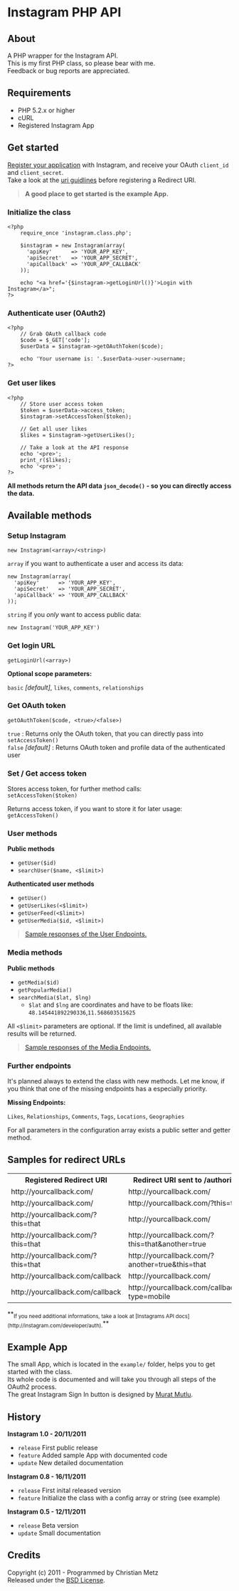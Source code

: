 # Instagram PHP API #

## About ##

A PHP wrapper for the Instagram API.  
This is my first PHP class, so please bear with me.  
Feedback or bug reports are appreciated.

## Requirements ##

- PHP 5.2.x or higher
- cURL
- Registered Instagram App

## Get started ##

[Register your application](http://instagr.am/developer/register/) with Instagram, and receive your OAuth `client_id` and `client_secret`.  
Take a look at the [uri guidlines](#redirect-uri) before registering a Redirect URI.

> **A good place to get started is the example App.**

### Initialize the class ###

    <?php
        require_once 'instagram.class.php';
        
        $instagram = new Instagram(array(
          'apiKey'      => 'YOUR_APP_KEY',
          'apiSecret'   => 'YOUR_APP_SECRET',
          'apiCallback' => 'YOUR_APP_CALLBACK'
        ));
        
        echo "<a href='{$instagram->getLoginUrl()}'>Login with Instagram</a>";
    ?>

### Authenticate user (OAuth2) ###

    <?php
        // Grab OAuth callback code
        $code = $_GET['code'];
        $userData = $instagram->getOAuthToken($code);
        
        echo 'Your username is: '.$userData->user->username;
    ?>

### Get user likes ###

    <?php
        // Store user access token
        $token = $userData->access_token;
        $instagram->setAccessToken($token);
        
        // Get all user likes
        $likes = $instagram->getUserLikes();
        
        // Take a look at the API response
        echo '<pre>';
        print_r($likes);
        echo '<pre>';
    ?>

**All methods return the API data `json_decode()` - so you can directly access the data.**

## Available methods ##

### Setup Instagram ###

`new Instagram(<array>/<string>)`

`array` if you want to authenticate a user and access its data:

    new Instagram(array(
      'apiKey'      => 'YOUR_APP_KEY',
      'apiSecret'   => 'YOUR_APP_SECRET',
      'apiCallback' => 'YOUR_APP_CALLBACK'
    ));

`string` if you *only* want to access public data:

    new Instagram('YOUR_APP_KEY')

### Get login URL ###

`getLoginUrl(<array>)`

**Optional scope parameters:**

`basic` *[default]*, `likes`, `comments`, `relationships`

### Get OAuth token ###

`getOAuthToken($code, <true>/<false>)`

`true` : Returns only the OAuth token, that you can directly pass into `setAccessToken()`  
`false` *[default]* : Returns OAuth token and profile data of the authenticated user

### Set / Get access token ###

Stores access token, for further method calls:  
`setAccessToken($token)`

Returns access token, if you want to store it for later usage:  
`getAccessToken()`

### User methods ###

**Public methods**

- `getUser($id)`
- `searchUser($name, <$limit>)`

**Authenticated user methods**

- `getUser()`
- `getUserLikes(<$limit>)`
- `getUserFeed(<$limit>)`
- `getUserMedia($id, <$limit>)`

> [Sample responses of the User Endpoints.](https://github.com/cosenary/Instagram-PHP-API/wiki/User-resources)

### Media methods ###

**Public methods**

- `getMedia($id)`
- `getPopularMedia()`
- `searchMedia($lat, $lng)`
    - `$lat` and `$lng` are coordinates and have to be floats like: `48.145441892290336`,`11.568603515625`

All `<$limit>` parameters are optional. If the limit is undefined, all available results will be returned.

> [Sample responses of the Media Endpoints.](https://github.com/cosenary/Instagram-PHP-API/wiki/Media-resources)

### Further endpoints ###

It's planned always to extend the class with new methods.
Let me know, if you think that one of the missing endpoints has a especially priority.

**Missing Endpoints:**

`Likes`, `Relationships`, `Comments`, `Tags`, `Locations`, `Geographies`

For all parameters in the configuration array exists a public setter and getter method.

## Samples for redirect URLs ##

<center>
<table>
  <tr>
    <th>Registered Redirect URI</th>
    <th>Redirect URI sent to /authorize</th>
    <th>Valid?</th>
  </tr>
  <tr>
    <td>http://yourcallback.com/</td>
    <td>http://yourcallback.com/</td>
    <td>yes</td>
  </tr>
  <tr>
    <td>http://yourcallback.com/</td>
    <td>http://yourcallback.com/?this=that</td>
    <td>yes</td>
  </tr>
  <tr>
    <td>http://yourcallback.com/?this=that</td>
    <td>http://yourcallback.com/</td>
    <td>no</td>
  </tr>
  <tr>
    <td>http://yourcallback.com/?this=that</td>
    <td>http://yourcallback.com/?this=that&another=true</td>
    <td>yes</td>
  </tr>
  <tr>
    <td>http://yourcallback.com/?this=that</td>
    <td>http://yourcallback.com/?another=true&this=that</td>
    <td>no</td>
  </tr>
  <tr>
    <td>http://yourcallback.com/callback</td>
    <td>http://yourcallback.com/</td>
    <td>no</td>
  </tr>
  <tr>
    <td>http://yourcallback.com/callback</td>
    <td>http://yourcallback.com/callback/?type=mobile</td>
    <td>yes</td>
  </tr>
</table>
</center>
**<sub>If you need additional informations, take a look at [Instagrams API docs](http://instagram.com/developer/auth).</sub>**

## Example App ##

The small App, which is located in the `example/` folder, helps you to get started with the class.  
Its whole code is documented and will take you through all steps of the OAuth2 process.  
The great Instagram Sign In button is designed by [Murat Mutlu](http://twitter.com/mutlu82/).

## History ##

**Instagram 1.0 - 20/11/2011**

- `release` First public release
- `feature` Added sample App with documented code
- `update` New detailed documentation

**Instagram 0.8 - 16/11/2011**

- `release` First inital released version
- `feature` Initialize the class with a config array or string (see example)

**Instagram 0.5 - 12/11/2011**

- `release` Beta version
- `update` Small documentation

## Credits ##

Copyright (c) 2011 - Programmed by Christian Metz  
Released under the [BSD License](http://www.opensource.org/licenses/bsd-license.php).
